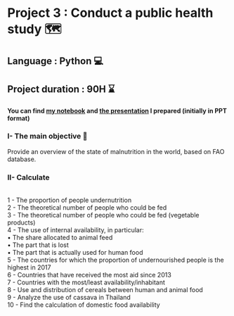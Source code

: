 # Project 3 : Conduct a public health study 🗺️
## Language : Python 💻
## Project duration : 90H ⌛
#### You can find [my notebook](https://github.com/AMLaura/Data_Portfolio/blob/main/Project%203%20:%20Conduct%20a%20public%20health%20study%20with%20Python/P3_Notebook_Python.ipynb) and [the presentation](https://github.com/AMLaura/Data_Portfolio/blob/main/Project%203%20:%20Conduct%20a%20public%20health%20study%20with%20Python/P3_Presentation.pdf) I prepared (initially in PPT format)

### I- The main objective 🎯

Provide an overview of the state of malnutrition in the world, based on FAO database.


### II- Calculate

<br/> 1 - The proportion of people undernutrition
<br/> 2 - The theoretical number of people who could be fed
<br/> 3 - The theoretical number of people who could be fed (vegetable products)
<br/> 4 - The use of internal availability, in particular:
<br/> • The share allocated to animal feed
<br/> • The part that is lost
<br/> • The part that is actually used for human food
<br/> 5 - The countries for which the proportion of undernourished people is the highest in 2017
<br/> 6 - Countries that have received the most aid since 2013
<br/> 7 - Countries with the most/least availability/inhabitant
<br/> 8 - Use and distribution of cereals between human and animal food
<br/> 9 - Analyze the use of cassava in Thailand
<br/> 10 - Find the calculation of domestic food availability
